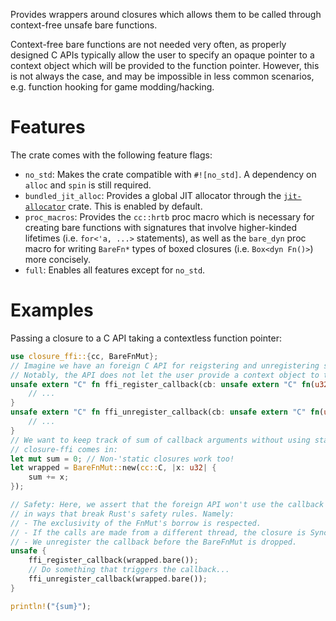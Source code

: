 Provides wrappers around closures which allows them to be called through context-free unsafe
bare functions.

Context-free bare functions are not needed very often, as properly designed C APIs typically
allow the user to specify an opaque pointer to a context object which will be provided to the
function pointer. However, this is not always the case, and may be impossible in less common
scenarios, e.g. function hooking for game modding/hacking.

# Features
The crate comes with the following feature flags:
- `no_std`: Makes the crate compatible with `#![no_std]`. A dependency on `alloc` and `spin` is
  still required.
- `bundled_jit_alloc`: Provides a global JIT allocator through the [`jit-allocator`](https://crates.io/crates/jit-allocator)
  crate. This is enabled by default.
- `proc_macros`: Provides the `cc::hrtb` proc macro which is necessary for creating bare
  functions with signatures that involve higher-kinded lifetimes (i.e. `for<'a, ...>`
  statements), as well as the `bare_dyn` proc macro for writing `BareFn*` types of boxed 
  closures (i.e. `Box<dyn Fn()>`) more concisely. 
- `full`: Enables all features except for `no_std`.

# Examples
Passing a closure to a C API taking a contextless function pointer:
```rust
use closure_ffi::{cc, BareFnMut};
// Imagine we have an foreign C API for reigstering and unregistering some callback function.
// Notably, the API does not let the user provide a context object to the callback.
unsafe extern "C" fn ffi_register_callback(cb: unsafe extern "C" fn(u32)) {
    // ...
}
unsafe extern "C" fn ffi_unregister_callback(cb: unsafe extern "C" fn(u32)) {
    // ...
}
// We want to keep track of sum of callback arguments without using statics. This is where
// closure-ffi comes in:
let mut sum = 0; // Non-'static closures work too!
let wrapped = BareFnMut::new(cc::C, |x: u32| {
    sum += x;
});

// Safety: Here, we assert that the foreign API won't use the callback
// in ways that break Rust's safety rules. Namely:
// - The exclusivity of the FnMut's borrow is respected.
// - If the calls are made from a different thread, the closure is Sync.
// - We unregister the callback before the BareFnMut is dropped.
unsafe {
    ffi_register_callback(wrapped.bare());
    // Do something that triggers the callback...
    ffi_unregister_callback(wrapped.bare());
}

println!("{sum}");
```